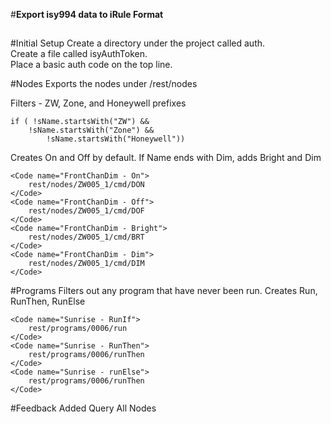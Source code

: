 #**Export isy994 data to iRule Format**
##
#Initial Setup
Create a directory under the project called auth.  
Create a file called isyAuthToken.   
Place a basic auth code on the top line.  

#Nodes
Exports the nodes under /rest/nodes

Filters - ZW, Zone, and Honeywell prefixes

    if ( !sName.startsWith("ZW") &&
        !sName.startsWith("Zone") &&
            !sName.startsWith("Honeywell")) 
            
Creates On and Off by default.  If Name ends with Dim, adds Bright and Dim

	<Code name="FrontChanDim - On">
	    rest/nodes/ZW005_1/cmd/DON
	</Code>
	<Code name="FrontChanDim - Off">
	    rest/nodes/ZW005_1/cmd/DOF
	</Code>
	<Code name="FrontChanDim - Bright">
	    rest/nodes/ZW005_1/cmd/BRT
	</Code>
	<Code name="FrontChanDim - Dim">
	    rest/nodes/ZW005_1/cmd/DIM
	</Code>

#Programs
Filters out any program that have never been run.  Creates Run, RunThen, RunElse

	<Code name="Sunrise - RunIf">
	    rest/programs/0006/run
	</Code>
	<Code name="Sunrise - RunThen">
	    rest/programs/0006/runThen
	</Code>
	<Code name="Sunrise - runElse">
	    rest/programs/0006/runThen
	</Code>
	
#Feedback
Added Query All Nodes
